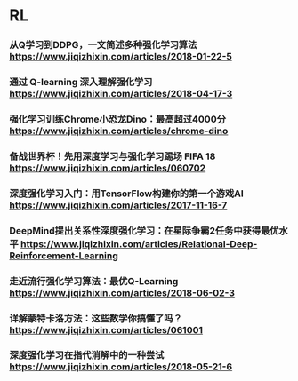# RL
### 从Q学习到DDPG，一文简述多种强化学习算法  https://www.jiqizhixin.com/articles/2018-01-22-5  
### 通过 Q-learning 深入理解强化学习  https://www.jiqizhixin.com/articles/2018-04-17-3  
### 强化学习训练Chrome小恐龙Dino：最高超过4000分  https://www.jiqizhixin.com/articles/chrome-dino  
### 备战世界杯！先用深度学习与强化学习踢场 FIFA 18  https://www.jiqizhixin.com/articles/060702  
### 深度强化学习入门：用TensorFlow构建你的第一个游戏AI  https://www.jiqizhixin.com/articles/2017-11-16-7  
### DeepMind提出关系性深度强化学习：在星际争霸2任务中获得最优水平  https://www.jiqizhixin.com/articles/Relational-Deep-Reinforcement-Learning
### 走近流行强化学习算法：最优Q-Learning  https://www.jiqizhixin.com/articles/2018-06-02-3  
### 详解蒙特卡洛方法：这些数学你搞懂了吗？  https://www.jiqizhixin.com/articles/061001  
### 深度强化学习在指代消解中的一种尝试  https://www.jiqizhixin.com/articles/2018-05-21-6  
